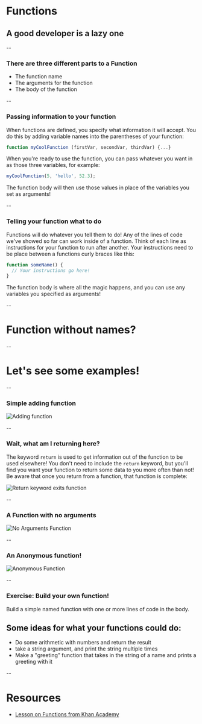 # Functions
## A good developer is a lazy one

--

### There are three different parts to a Function

- The function name
- The arguments for the function
- The body of the function

--

### Passing information to your function

When functions are defined, you specify what information it will accept. You do this by adding variable
names into the parentheses of your function:

```JavaScript
function myCoolFunction (firstVar, secondVar, thirdVar) {...}
```
When you're ready to use the function, you can pass whatever you want in as those three variables, for example:

```JavaScript
myCoolFunction(5, 'hello', 52.3);
```
The function body will then use those values in place of the variables you set as arguments!

--

### Telling your function what to do

Functions will do whatever you tell them to do! Any of the lines of code we've showed so far can work inside of a function.
Think of each line as instructions for your function to run after another. Your instructions need to be place between a functions
curly braces like this:

```JavaScript
function someName() {
  // Your instructions go here!
}
```

The function body is where all the magic happens, and you can use any variables you specified as arguments!

--

# Function without names?

--

# Let's see some examples!

--

### Simple adding function

![Adding function](ASSETS_PATH/fundamentals/functions/add-func.png)

--

### Wait, what am I returning here?

The keyword `return` is used to get information out of the function to be used elsewhere!
You don't need to include the `return` keyword, but you'll find you want your function to return some data to you more often
than not! Be aware that once you return from a function, that function is complete:

![Return keyword exits function](ASSETS_PATH/fundamentals/functions/return-keyword.png)

--

### A Function with no arguments

![No Arguments Function](ASSETS_PATH/fundamentals/functions/no-args-func.png)

--

### An Anonymous function!

![Anonymous Function](ASSETS_PATH/fundamentals/functions/anon-func.png)

--

### Exercise: Build your own function!

Build a simple named function with one or more lines of code in the body.

## Some ideas for what your functions could do:

- Do some arithmetic with numbers and return the result
- take a string argument, and print the string multiple times
- Make a "greeting" function that takes in the string of a name and prints a greeting with it

--

# Resources

- [Lesson on Functions from Khan Academy](https://www.khanacademy.org/computing/computer-programming/programming/functions/p/functions)
